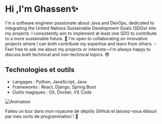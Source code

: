 # Hi ,I'm Ghassen✨

I'm a software engineer passionate about Java and DevOps, dedicated to integrating the United Nations Sustainable Development Goals (SDGs) into my projects. I consistently aim to implement at least one SDG to contribute to a more sustainable future. 🚀 I'm open to collaborating on innovative projects where I can both contribute my expertise and learn from others. 💡 Feel free to ask me about my projects or interests—I'm always happy to discuss both technical and non-technical topics. 😎

## Technologies et outils
- Langages : Python, JavaScript, Java
- Frameworks : React, Django, Spring Boot
- Outils magiques : Git, Docker, VS Code

![Animation](https://media.giphy.com/media/ZVik7pBtu9dNS/giphy.gif)

Faites un tour dans mon royaume de dépôts GitHub et laissez-vous éblouir par mes sorts de programmation ! 🚀
